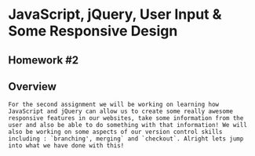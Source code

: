 # JavaScript, jQuery, User Input & Some Responsive Design
## Homework #2

## Overview
    For the second assignment we will be working on learning how JavaScript and jQuery can allow us to create some really awesome responsive features in our websites, take some information from the user and also be able to do something with that information! We will also be working on some aspects of our version control skills including : `branching', merging` and `checkout`. Alright lets jump into what we have done with this!